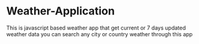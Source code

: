 # Weather-Application
This is javascript based weather app that get current or 7 days updated weather data you can search any city or country weather through this app
